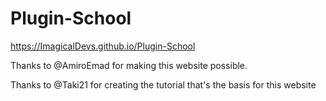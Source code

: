 # Plugin-School
https://ImagicalDevs.github.io/Plugin-School

Thanks to @AmiroEmad for making this website possible.

Thanks to @Taki21 for creating the tutorial that's the basis for this website

